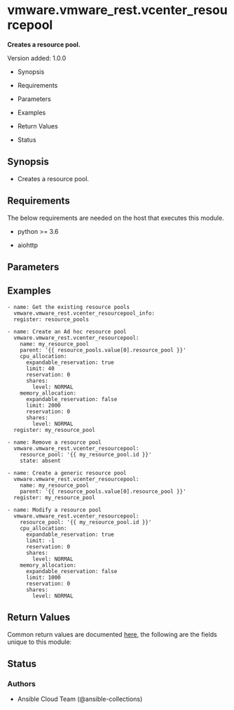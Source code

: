 # vmware.vmware_rest.vcenter_resourcepool

**Creates a resource pool.**

Version added: 1.0.0


* Synopsis


* Requirements


* Parameters


* Examples


* Return Values


* Status

## Synopsis


* Creates a resource pool.

## Requirements

The below requirements are needed on the host that executes this
module.


* python >= 3.6


* aiohttp

## Parameters

## Examples

```
- name: Get the existing resource pools
  vmware.vmware_rest.vcenter_resourcepool_info:
  register: resource_pools

- name: Create an Ad hoc resource pool
  vmware.vmware_rest.vcenter_resourcepool:
    name: my_resource_pool
    parent: '{{ resource_pools.value[0].resource_pool }}'
    cpu_allocation:
      expandable_reservation: true
      limit: 40
      reservation: 0
      shares:
        level: NORMAL
    memory_allocation:
      expandable_reservation: false
      limit: 2000
      reservation: 0
      shares:
        level: NORMAL
  register: my_resource_pool

- name: Remove a resource pool
  vmware.vmware_rest.vcenter_resourcepool:
    resource_pool: '{{ my_resource_pool.id }}'
    state: absent

- name: Create a generic resource pool
  vmware.vmware_rest.vcenter_resourcepool:
    name: my_resource_pool
    parent: '{{ resource_pools.value[0].resource_pool }}'
  register: my_resource_pool

- name: Modify a resource pool
  vmware.vmware_rest.vcenter_resourcepool:
    resource_pool: '{{ my_resource_pool.id }}'
    cpu_allocation:
      expandable_reservation: true
      limit: -1
      reservation: 0
      shares:
        level: NORMAL
    memory_allocation:
      expandable_reservation: false
      limit: 1000
      reservation: 0
      shares:
        level: NORMAL
```

## Return Values

Common return values are documented [here](https://docs.ansible.com/ansible/latest/reference_appendices/common_return_values.html#common-return-values),
the following are the fields unique to this module:

## Status

### Authors


* Ansible Cloud Team (@ansible-collections)
